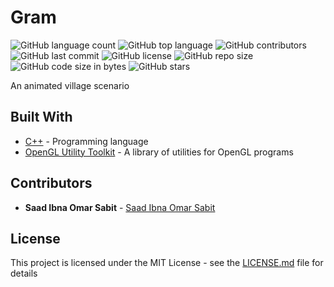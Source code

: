 # Gram


<!--- See https://shields.io for others or to customize this set of shields.  --->
<!--- See https://shields.io for others or to customize this set of shields.  --->
![GitHub language count](https://img.shields.io/github/languages/count/ssabit/Gram?style=flat-square)
![GitHub top language](https://img.shields.io/github/languages/top/ssabit/Gram?style=flat-square)
![GitHub contributors](https://img.shields.io/github/contributors/ssabit/Gram?style=flat-square)
![GitHub last commit](https://img.shields.io/github/last-commit/ssabit/Gram?color=red&style=flat-square)
![GitHub license](https://img.shields.io/github/license/ssabit/Gram?style=flat-square)
![GitHub repo size](https://img.shields.io/github/repo-size/ssabit/Gram?style=flat-square)
![GitHub code size in bytes](https://img.shields.io/github/languages/code-size/ssabit/Gram?style=flat-square)
![GitHub stars](https://img.shields.io/github/stars/ssabit/Gram?style=flat-square)

An animated village scenario

## Built With

* [C++](https://getbootstrap.com/) - Programming language
* [ OpenGL Utility Toolkit](https://www.opengl.org/resources/libraries/glut/) - A library of utilities for OpenGL programs

## Contributors

* **Saad Ibna Omar Sabit** - [Saad Ibna Omar Sabit](https://www.linkedin.com/in/sabit/)

## License

This project is licensed under the MIT License - see the [LICENSE.md](LICENSE) file for details
